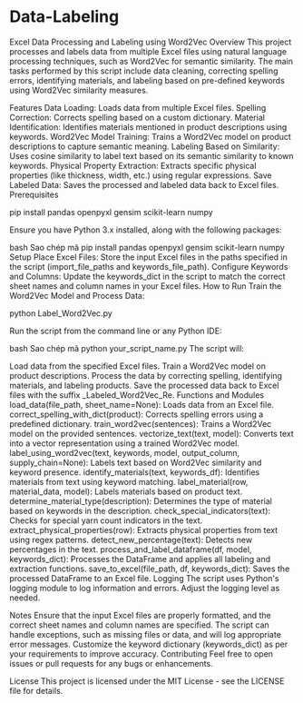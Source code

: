 # Data-Labeling
Excel Data Processing and Labeling using Word2Vec
Overview
This project processes and labels data from multiple Excel files using natural language processing techniques, such as Word2Vec for semantic similarity. The main tasks performed by this script include data cleaning, correcting spelling errors, identifying materials, and labeling based on pre-defined keywords using Word2Vec similarity measures.

Features
Data Loading: Loads data from multiple Excel files.
Spelling Correction: Corrects spelling based on a custom dictionary.
Material Identification: Identifies materials mentioned in product descriptions using keywords.
Word2Vec Model Training: Trains a Word2Vec model on product descriptions to capture semantic meaning.
Labeling Based on Similarity: Uses cosine similarity to label text based on its semantic similarity to known keywords.
Physical Property Extraction: Extracts specific physical properties (like thickness, width, etc.) using regular expressions.
Save Labeled Data: Saves the processed and labeled data back to Excel files.
Prerequisites

pip install pandas openpyxl gensim scikit-learn numpy

Ensure you have Python 3.x installed, along with the following packages:

bash
Sao chép mã
pip install pandas openpyxl gensim scikit-learn numpy
Setup
Place Excel Files: Store the input Excel files in the paths specified in the script (import_file_paths and keywords_file_path).
Configure Keywords and Columns: Update the keywords_dict in the script to match the correct sheet names and column names in your Excel files.
How to Run
Train the Word2Vec Model and Process Data:

python Label_Word2Vec.py

Run the script from the command line or any Python IDE:

bash
Sao chép mã
python your_script_name.py
The script will:

Load data from the specified Excel files.
Train a Word2Vec model on product descriptions.
Process the data by correcting spelling, identifying materials, and labeling products.
Save the processed data back to Excel files with the suffix _Labeled_Word2Vec_Re.
Functions and Modules
load_data(file_path, sheet_name=None): Loads data from an Excel file.
correct_spelling_with_dict(product): Corrects spelling errors using a predefined dictionary.
train_word2vec(sentences): Trains a Word2Vec model on the provided sentences.
vectorize_text(text, model): Converts text into a vector representation using a trained Word2Vec model.
label_using_word2vec(text, keywords, model, output_column, supply_chain=None): Labels text based on Word2Vec similarity and keyword presence.
identify_materials(text, keywords_df): Identifies materials from text using keyword matching.
label_material(row, material_data, model): Labels materials based on product text.
determine_material_type(description): Determines the type of material based on keywords in the description.
check_special_indicators(text): Checks for special yarn count indicators in the text.
extract_physical_properties(row): Extracts physical properties from text using regex patterns.
detect_new_percentage(text): Detects new percentages in the text.
process_and_label_dataframe(df, model, keywords_dict): Processes the DataFrame and applies all labeling and extraction functions.
save_to_excel(file_path, df, keywords_dict): Saves the processed DataFrame to an Excel file.
Logging
The script uses Python's logging module to log information and errors. Adjust the logging level as needed.

Notes
Ensure that the input Excel files are properly formatted, and the correct sheet names and column names are specified.
The script can handle exceptions, such as missing files or data, and will log appropriate error messages.
Customize the keyword dictionary (keywords_dict) as per your requirements to improve accuracy.
Contributing
Feel free to open issues or pull requests for any bugs or enhancements.

License
This project is licensed under the MIT License - see the LICENSE file for details.
